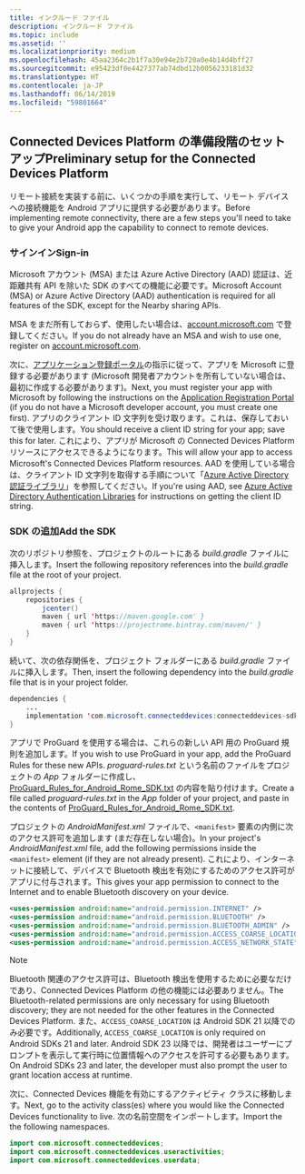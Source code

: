 ```yaml
---
title: インクルード ファイル
description: インクルード ファイル
ms.topic: include
ms.assetid: ''
ms.localizationpriority: medium
ms.openlocfilehash: 45aa2364c2b1f7a30e94e2b720a0e4b14d4bff27
ms.sourcegitcommit: e95423df0e4427377ab74dbd12b0056233181d32
ms.translationtype: HT
ms.contentlocale: ja-JP
ms.lasthandoff: 06/14/2019
ms.locfileid: "59801664"
---
```

## <a name="preliminary-setup-for-the-connected-devices-platform"></a><span data-ttu-id="745fb-103">Connected Devices Platform の準備段階のセットアップ</span><span class="sxs-lookup"><span data-stu-id="745fb-103">Preliminary setup for the Connected Devices Platform</span></span>

<span data-ttu-id="745fb-104">リモート接続を実装する前に、いくつかの手順を実行して、リモート デバイスへの接続機能を Android アプリに提供する必要があります。</span><span class="sxs-lookup"><span data-stu-id="745fb-104">Before implementing remote connectivity, there are a few steps you'll need to take to give your Android app the capability to connect to remote devices.</span></span>

### <a name="sign-in"></a><span data-ttu-id="745fb-105">サインイン</span><span class="sxs-lookup"><span data-stu-id="745fb-105">Sign-in</span></span>

<span data-ttu-id="745fb-106">Microsoft アカウント (MSA) または Azure Active Directory (AAD) 認証は、近距離共有 API を除いた SDK のすべての機能に必要です。</span><span class="sxs-lookup"><span data-stu-id="745fb-106">Microsoft Account (MSA) or Azure Active Directory (AAD) authentication is required for all features of the SDK, except for the Nearby sharing APIs.</span></span> 

<span data-ttu-id="745fb-107">MSA をまだ所有しておらず、使用したい場合は、[account.microsoft.com](https://account.microsoft.com/account) で登録してください。</span><span class="sxs-lookup"><span data-stu-id="745fb-107">If you do not already have an MSA and wish to use one, register on [account.microsoft.com](https://account.microsoft.com/account).</span></span>

<span data-ttu-id="745fb-108">次に、[アプリケーション登録ポータル](https://apps.dev.microsoft.com/)の指示に従って、アプリを Microsoft に登録する必要があります (Microsoft 開発者アカウントを所有していない場合は、最初に作成する必要があります)。</span><span class="sxs-lookup"><span data-stu-id="745fb-108">Next, you must register your app with Microsoft by following the instructions on the [Application Registration Portal](https://apps.dev.microsoft.com/) (if you do not have a Microsoft developer account, you must create one first).</span></span> <span data-ttu-id="745fb-109">アプリのクライアント ID 文字列を受け取ります。これは、保存しておいて後で使用します。</span><span class="sxs-lookup"><span data-stu-id="745fb-109">You should receive a client ID string for your app; save this for later.</span></span> <span data-ttu-id="745fb-110">これにより、アプリが Microsoft の Connected Devices Platform リソースにアクセスできるようになります。</span><span class="sxs-lookup"><span data-stu-id="745fb-110">This will allow your app to access Microsoft's Connected Devices Platform resources.</span></span> <span data-ttu-id="745fb-111">AAD を使用している場合は、クライアント ID 文字列を取得する手順について「[Azure Active Directory 認証ライブラリ](https://docs.microsoft.com/azure/active-directory/develop/active-directory-authentication-libraries)」を参照してください。</span><span class="sxs-lookup"><span data-stu-id="745fb-111">If you're using AAD, see [Azure Active Directory Authentication Libraries](https://docs.microsoft.com/azure/active-directory/develop/active-directory-authentication-libraries) for instructions on getting the client ID string.</span></span>

### <a name="add-the-sdk"></a><span data-ttu-id="745fb-112">SDK の追加</span><span class="sxs-lookup"><span data-stu-id="745fb-112">Add the SDK</span></span>

<span data-ttu-id="745fb-113">次のリポジトリ参照を、プロジェクトのルートにある *build.gradle* ファイルに挿入します。</span><span class="sxs-lookup"><span data-stu-id="745fb-113">Insert the following repository references into the *build.gradle* file at the root of your project.</span></span>

```Java
allprojects {
    repositories {
        jcenter()
        maven { url 'https://maven.google.com' }
        maven { url 'https://projectrome.bintray.com/maven/' }
    }
}
```
<span data-ttu-id="745fb-114">続いて、次の依存関係を、プロジェクト フォルダーにある _build.gradle_ ファイルに挿入します。</span><span class="sxs-lookup"><span data-stu-id="745fb-114">Then, insert the following dependency into the _build.gradle_ file that is in your project folder.</span></span>

```Java
dependencies { 
    ...
    implementation 'com.microsoft.connecteddevices:connecteddevices-sdk:0.11.0'
}
```

<span data-ttu-id="745fb-115">アプリで ProGuard を使用する場合は、これらの新しい API 用の ProGuard 規則を追加します。</span><span class="sxs-lookup"><span data-stu-id="745fb-115">If you wish to use ProGuard in your app, add the ProGuard Rules for these new APIs.</span></span> <span data-ttu-id="745fb-116">*proguard-rules.txt* という名前のファイルをプロジェクトの *App* フォルダーに作成し、[ProGuard_Rules_for_Android_Rome_SDK.txt](https://github.com/Microsoft/project-rome/blob/master/Android/ProGuard_Rules_for_Android_Rome_SDK.txt) の内容を貼り付けます。</span><span class="sxs-lookup"><span data-stu-id="745fb-116">Create a file called *proguard-rules.txt* in the *App* folder of your project, and paste in the contents of [ProGuard_Rules_for_Android_Rome_SDK.txt](https://github.com/Microsoft/project-rome/blob/master/Android/ProGuard_Rules_for_Android_Rome_SDK.txt).</span></span>

<span data-ttu-id="745fb-117">プロジェクトの *AndroidManifest.xml* ファイルで、`<manifest>` 要素の内側に次のアクセス許可を追加します (まだ存在しない場合)。</span><span class="sxs-lookup"><span data-stu-id="745fb-117">In your project's *AndroidManifest.xml* file, add the following permissions inside the `<manifest>` element (if they are not already present).</span></span> <span data-ttu-id="745fb-118">これにより、インターネットに接続して、デバイスで Bluetooth 検出を有効にするためのアクセス許可がアプリに付与されます。</span><span class="sxs-lookup"><span data-stu-id="745fb-118">This gives your app permission to connect to the Internet and to enable Bluetooth discovery on your device.</span></span>

```xml
<uses-permission android:name="android.permission.INTERNET" />
<uses-permission android:name="android.permission.BLUETOOTH" />
<uses-permission android:name="android.permission.BLUETOOTH_ADMIN" />
<uses-permission android:name="android.permission.ACCESS_COARSE_LOCATION" />
<uses-permission android:name="android.permission.ACCESS_NETWORK_STATE" />
```

> [!NOTE]
> <span data-ttu-id="745fb-119">Bluetooth 関連のアクセス許可は、Bluetooth 検出を使用するために必要なだけであり、Connected Devices Platform の他の機能には必要ありません。</span><span class="sxs-lookup"><span data-stu-id="745fb-119">The Bluetooth-related permissions are only necessary for using Bluetooth discovery; they are not needed for the other features in the Connected Devices Platform.</span></span> <span data-ttu-id="745fb-120">また、`ACCESS_COARSE_LOCATION` は Android SDK 21 以降でのみ必要です。</span><span class="sxs-lookup"><span data-stu-id="745fb-120">Additionally, `ACCESS_COARSE_LOCATION` is only required on Android SDKs 21 and later.</span></span> <span data-ttu-id="745fb-121">Android SDK 23 以降では、開発者はユーザーにプロンプトを表示して実行時に位置情報へのアクセスを許可する必要もあります。</span><span class="sxs-lookup"><span data-stu-id="745fb-121">On Android SDKs 23 and later, the developer must also prompt the user to grant location access at runtime.</span></span>

<span data-ttu-id="745fb-122">次に、Connected Devices 機能を有効にするアクティビティ クラスに移動します。</span><span class="sxs-lookup"><span data-stu-id="745fb-122">Next, go to the activity class(es) where you would like the Connected Devices functionality to live.</span></span> <span data-ttu-id="745fb-123">次の名前空間をインポートします。</span><span class="sxs-lookup"><span data-stu-id="745fb-123">Import the the following namespaces.</span></span>

```java
import com.microsoft.connecteddevices;
import com.microsoft.connecteddevices.useractivities;
import com.microsoft.connecteddevices.userdata;
```
